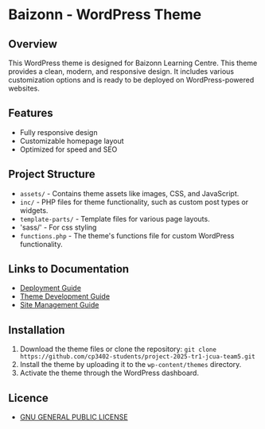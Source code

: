 # Baizonn - WordPress Theme

## Overview

This WordPress theme is designed for Baizonn Learning Centre. This theme provides a clean, modern, and responsive design. It includes various customization options and is ready to be deployed on WordPress-powered websites.

## Features

- Fully responsive design
- Customizable homepage layout
- Optimized for speed and SEO

## Project Structure

- `assets/` - Contains theme assets like images, CSS, and JavaScript.
- `inc/` - PHP files for theme functionality, such as custom post types or widgets.
- `template-parts/` - Template files for various page layouts.
- 'sass/' - For css styling
- `functions.php` - The theme's functions file for custom WordPress functionality.

## Links to Documentation

- [Deployment Guide](deployment.md)
- [Theme Development Guide](theme.md)
- [Site Management Guide](site.md)

## Installation

1. Download the theme files or clone the repository:
    `git clone https://github.com/cp3402-students/project-2025-tr1-jcua-team5.git`
2. Install the theme by uploading it to the `wp-content/themes` directory.
3. Activate the theme through the WordPress dashboard.

## Licence

- [GNU GENERAL PUBLIC LICENSE](LICENSE)
